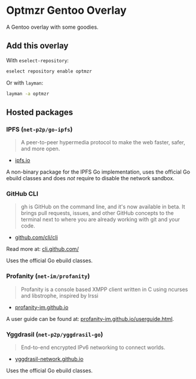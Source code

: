 # Optmzr Gentoo Overlay
A Gentoo overlay with some goodies.

## Add this overlay
With `eselect-repository`:

```bash
eselect repository enable optmzr
```

Or with `layman`:

```bash
layman -a optmzr
```

## Hosted packages
### IPFS (`net-p2p/go-ipfs`)
> A peer-to-peer hypermedia protocol to make the web faster, safer, and more
> open.
 - [ipfs.io](https://ipfs.io/)

A non-binary package for the IPFS Go implementation, uses the official Go ebuild
classes and does _not_ require to disable the network sandbox.

### GitHub CLI
> gh is GitHub on the command line, and it's now available in beta. It brings
> pull requests, issues, and other GitHub concepts to the terminal next to where
> you are already working with git and your code.
 - [github.com/cli/cli](https://github.com/cli/cli)

Read more at: [cli.github.com/](https://cli.github.com/)

Uses the official Go ebuild classes.

### Profanity (`net-im/profanity`)
> Profanity is a console based XMPP client written in C using ncurses and
> libstrophe, inspired by Irssi
 - [profanity-im.github.io](https://profanity-im.github.io/)

A user guide can be found at:
[profanity-im.github.io/userguide.html](https://profanity-im.github.io/userguide.html).

### Yggdrasil (`net-p2p/yggdrasil-go`)
> End-to-end encrypted IPv6 networking to connect worlds.
 - [yggdrasil-network.github.io](https://yggdrasil-network.github.io/)

Uses the official Go ebuild classes.
